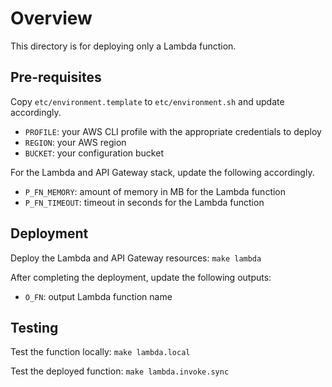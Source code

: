 # Overview
This directory is for deploying only a Lambda function.

## Pre-requisites
Copy `etc/environment.template` to `etc/environment.sh` and update accordingly.
* `PROFILE`: your AWS CLI profile with the appropriate credentials to deploy
* `REGION`: your AWS region
* `BUCKET`: your configuration bucket

For the Lambda and API Gateway stack, update the following accordingly.
* `P_FN_MEMORY`: amount of memory in MB for the Lambda function
* `P_FN_TIMEOUT`: timeout in seconds for the Lambda function

## Deployment
Deploy the Lambda and API Gateway resources: `make lambda`

After completing the deployment, update the following outputs:
* `O_FN`: output Lambda function name

## Testing
Test the function locally: `make lambda.local`

Test the deployed function: `make lambda.invoke.sync`
